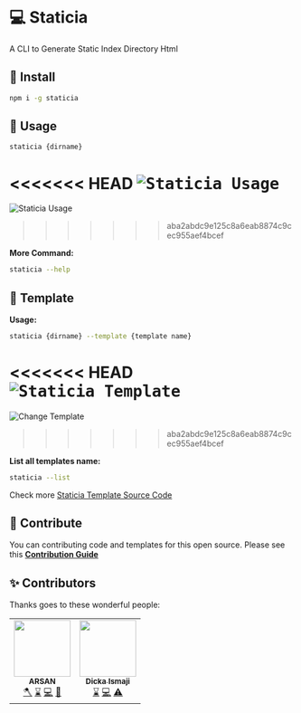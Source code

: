 

# 💻 Staticia
A CLI to Generate Static Index Directory Html

## 📀 Install
```sh
npm i -g staticia
```

## 👀 Usage
```sh
staticia {dirname}
```

<<<<<<< HEAD
<kbd><img src="https://1.bp.blogspot.com/-K5leHi5ehvU/XrEkfv0tDyI/AAAAAAAAKWE/YYCgVIMqP7ETFIj1xctBOdQzPBeZcUujACK4BGAsYHg/d/staticia-demo.gif" alt="Staticia Usage"></kbd>
=======
![Staticia Usage](https://1.bp.blogspot.com/-K5leHi5ehvU/XrEkfv0tDyI/AAAAAAAAKWE/YYCgVIMqP7ETFIj1xctBOdQzPBeZcUujACK4BGAsYHg/d/staticia-demo.gif "Staticia Usage")
>>>>>>> aba2abdc9e125c8a6eab8874c9cec955aef4bcef

**More Command:**
```sh
staticia --help
```

## 📐 Template
**Usage:**
```sh
staticia {dirname} --template {template name}
```

<<<<<<< HEAD
<kbd><img src="https://1.bp.blogspot.com/-UzLVNaMWV0U/XrEkgLT-zaI/AAAAAAAAKWI/kcYWYM6JSpkXik9IlQED58PiqDaol4r6ACK4BGAsYHg/d/staticia-template.png" alt="Staticia Template"></kbd>
=======
![Change Template](https://1.bp.blogspot.com/-UzLVNaMWV0U/XrEkgLT-zaI/AAAAAAAAKWI/kcYWYM6JSpkXik9IlQED58PiqDaol4r6ACK4BGAsYHg/d/staticia-template.png "Change Template")
>>>>>>> aba2abdc9e125c8a6eab8874c9cec955aef4bcef

**List all templates name:**
```sh
staticia --list
```

Check more [Staticia Template Source Code](https://github.com/arsandev/staticia/tree/master/builder/templates)

## 🤝 Contribute
You can contributing code and templates for this open source. Please see this **[Contribution Guide](https://github.com/arsandev/staticia/blob/master/CONTRIBUTE.md)**

## ✨ Contributors

Thanks goes to these wonderful people:

<!-- CONTRIBUTORS START -->
<table>
  <tr>
    <td align="center"><a href="https://arsan.dev"><img src="https://avatars3.githubusercontent.com/u/43356029?v=4" width="100px;" alt=""/><br /><sub><b>ARSAN</b></sub></a><br /><a href="https://github.com/arsandev/staticia/commits?author=arsandev" title="Build">🪓</a> <a href="https://github.com/arsandev/staticia/commits?author=arsandev" title="Maintenance">⌛</a> <a href="https://github.com/arsandev/staticia/commits?author=arsandev" title="Code">💻</a> <a href="https://github.com/arsandev/staticia/commits?author=arsandev" title="Template">📐</a></td>
    <td align="center"><a href="https://dicka88.netlify.com"><img src="https://avatars3.githubusercontent.com/u/50340947?v=4" width="100px;" alt=""/><br /><sub><b>Dicka Ismaji</b></sub></a><br /><a href="https://github.com/arsandev/staticia/commits?author=dicka88" title="Maintenance">⌛</a> <a href="https://github.com/arsandev/staticia/commits?author=dicka88" title="Code">💻</a> <a href="https://github.com/arsandev/staticia/commits?author=dicka88" title="Tests">⚠️</a></td>
  </tr>
</table>
<!-- CONTRIBUTORS END -->
